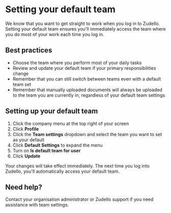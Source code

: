 # Setting your default team

We know that you want to get straight to work when you log in to Zudello. Setting your default team ensures you'll immediately access the team where you do most of your work each time you log in.

## Best practices 

- Choose the team where you perform most of your daily tasks
- Review and update your default team if your primary responsibilities change
- Remember that you can still switch between teams even with a default team set
- Remember that manually uploaded documents will always be uploaded to the team you are currently in, regardless of your default team settings

## Setting up your default team

1. Click the company menu at the top right of your screen
2. Click **Profile**
3. Click the **Team settings** dropdown and select the team you want to set as your default
4. Click **Default Settings** to expand the menu
5. Turn on **Is default team for user**
7. Click **Update**

Your changes will take effect immediately. The next time you log into Zudello, you'll automatically access your default team.

## Need help?

Contact your organisation administrator or Zudello support if you need assistance with team settings.